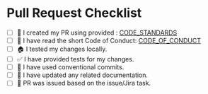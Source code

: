 <!-- 
    Thank you for contributing to our project! Before you submit your Pull Request, please make sure you've completed the items in this checklist.
-->

# Pull Request Checklist

- [ ] 📖 I created my PR using provided  : [CODE_STANDARDS](https://github.com/4chain-ag/code-standards-bsv/blob/main/.github/CODE_STANDARDS.md)
- [ ] 📖 I have read the short Code of Conduct: [CODE_OF_CONDUCT](https://github.com/4chain-ag/code-standards-bsv/blob/main/.github/CODE_OF_CONDUCT.md)
- [ ] 🏠 I tested my changes locally.
- [ ] ✅ I have provided tests for my changes.
- [ ] 📝 I have used conventional commits.
- [ ] 📗 I have updated any related documentation.
- [ ] 💾 PR was issued based on the issue/Jira task.

<!-- 
## PR Title as Conventional Commit

Your PR title should also be a [conventional commit](https://www.conventionalcommits.org/en/v1.0.0/). This will assist us in our release process and in assigning semantic version numbers to releases.
-->

<!-- 
## Related Tickets & Documents

If your changes relate to or close an issue, please include them below. We like to follow [Github's guidance on linking issues to pull requests](https://docs.github.com/en/issues/tracking-your-work-with-issues/linking-a-pull-request-to-an-issue).

For instance, having the text "closes #1234" would link the current pull request to issue number 1234. And when we merge the pull request, Github will automatically close the issue.

- Related Issue #
- Closes #
-->

<!--
## Feature/Issue Details

Your pull request should be tightly connected to a feature or issue. Ensure that you've covered all necessary pathways and there's a possibility to test code behavior following the issue description or feature specification.
-->
